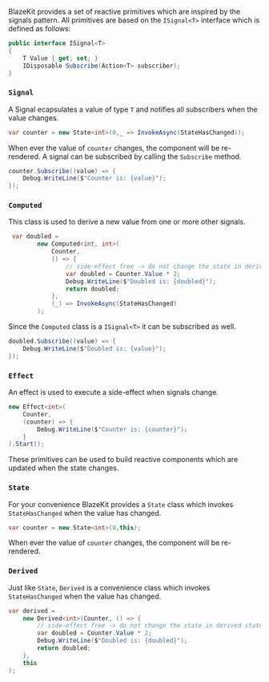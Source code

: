 BlazeKit provides a set of reactive primitives which are inspired by the signals pattern.
All primitives are based on the `ISignal<T>` interface which is defined as follows:
```csharp
public interface ISignal<T>
{
    T Value { get; set; }
    IDisposable Subscribe(Action<T> subscriber);
}
```

### `Signal`
A Signal ecapsulates a value of type `T` and notifies all subscribers when the value changes.

```csharp
var counter = new State<int>(0,_ => InvokeAsync(StateHasChanged));
```
When ever the value of `counter` changes, the component will be re-rendered.
A signal can be subscribed by calling the `Subscribe` method.
```csharp
counter.Subscribe((value) => {
    Debug.WriteLine($"Counter is: {value}");
});
```


### `Computed`
This class is used to derive a new value from one or more other signals.
```csharp
 var doubled =
        new Computed<int, int>(
            Counter,
            () => {
                // side-effect free -> do not change the state in derived states
                var doubled = Counter.Value * 2;
                Debug.WriteLine($"Doubled is: {doubled}");
                return doubled;
            },
            (_) => InvokeAsync(StateHasChanged)
        );
```
Since the `Computed` class is a `ISignal<T>` it can be subscribed as well.
```csharp
doubled.Subscribe((value) => {
    Debug.WriteLine($"Doubled is: {value}");
});
```

### `Effect`
An effect is used to execute a side-effect when signals change.
```csharp
new Effect<int>(
    Counter,
    (counter) => {
        Debug.WriteLine($"Counter is: {counter}");
    }
).Start();
```

These primitives can be used to build reactive components which are updated when the state changes.

### `State`
For your convenience BlazeKit provides a `State` class which invokes `StateHasChanged` when the value has changed.

```csharp
var counter = new State<int>(0,this);
```
When ever the value of `counter` changes, the component will be re-rendered.

### `Derived`
Just like `State`, `Derived` is a convenience class which invokes `StateHasChanged` when the value has changed.

```csharp
var derived =
    new Derived<int>(Counter, () => {
        // side-effect free -> do not change the state in derived states
        var doubled = Counter.Value * 2;
        Debug.WriteLine($"Doubled is: {doubled}");
        return doubled;
    },
    this
);
```
